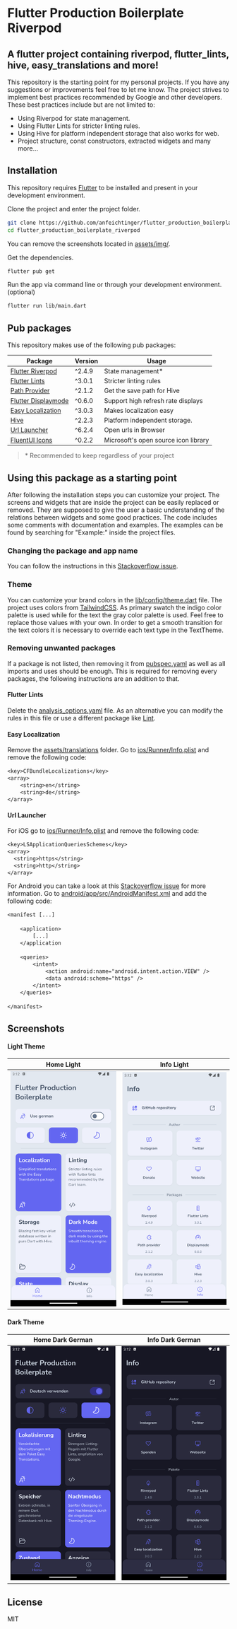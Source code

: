 # Flutter Production Boilerplate Riverpod

## A flutter project containing riverpod, flutter_lints, hive, easy_translations and more!

This repository is the starting point for my personal projects. If you have any suggestions or
improvements feel free to let me know. The project strives to implement best practices recommended
by Google and other developers. These best practices include but are not limited to:

- Using Riverpod for state management.
- Using Flutter Lints for stricter linting rules.
- Using Hive for platform independent storage that also works for web.
- Project structure, const constructors, extracted widgets and many more...

## Installation

This repository requires [Flutter](https://flutter.dev/docs/get-started/install) to be installed and
present in your development environment.

Clone the project and enter the project folder.

```sh
git clone https://github.com/anfeichtinger/flutter_production_boilerplate_riverpod.git
cd flutter_production_boilerplate_riverpod
```

You can remove the screenshots located in [assets/img/](./assets/img).

Get the dependencies.

```sh
flutter pub get
```

Run the app via command line or through your development environment. (optional)

```sh
flutter run lib/main.dart
```

## Pub packages

This repository makes use of the following pub packages:

| Package                                                             | Version | Usage                                |
|---------------------------------------------------------------------|---------|--------------------------------------|
| [Flutter Riverpod](https://pub.dev/packages/flutter_riverpod)       | ^2.4.9  | State management*                    |
| [Flutter Lints](https://pub.dev/packages/flutter_lints)             | ^3.0.1  | Stricter linting rules               |
| [Path Provider](https://pub.dev/packages/path_provider)             | ^2.1.2  | Get the save path for Hive           |
| [Flutter Displaymode](https://pub.dev/packages/flutter_displaymode) | ^0.6.0  | Support high refresh rate displays   |
| [Easy Localization](https://pub.dev/packages/easy_localization)     | ^3.0.3  | Makes localization easy              |
| [Hive](https://pub.dev/packages/hive)                               | ^2.2.3  | Platform independent storage.        |
| [Url Launcher](https://pub.dev/packages/url_launcher)               | ^6.2.4  | Open urls in Browser                 |
| [FluentUI Icons](https://pub.dev/packages/fluentui_system_icons)    | ^0.2.2  | Microsoft's open source icon library |

> \* Recommended to keep regardless of your project

## Using this package as a starting point

After following the installation steps you can customize your project. The screens and widgets that
are inside the project can be easily replaced or removed. They are supposed to give the user a basic
understanding of the relations between widgets and some good practices. The code includes some
comments with documentation and examples. The examples can be found by searching for "Example:"
inside the project files.

### Changing the package and app name

You can follow the instructions in this [Stackoverflow issue](https://stackoverflow.com/a/51550358).

### Theme

You can customize your brand colors in the [lib/config/theme.dart](./lib/config/theme.dart) file.
The project uses colors from [TailwindCSS](https://tailwindcss.com/docs/customizing-colors). As
primary swatch the indigo color palette is used while for the text the gray color palette is used.
Feel free to replace those values with your own. In order to get a smooth transition for the text
colors it is necessary to override each text type in the TextTheme.

### Removing unwanted packages

If a package is not listed, then removing it from [pubspec.yaml](./pubspec.yaml) as well as all
imports and uses should be enough. This is required for removing every packages, the following
instructions are an addition to that.

#### Flutter Lints

Delete the [analysis_options.yaml](./analysis_options.yaml) file. As an alternative you can modify
the rules in this file or use a different package like [Lint](https://pub.dev/packages/lint).

#### Easy Localization

Remove the [assets/translations](./assets/translations) folder. Go
to [ios/Runner/Info.plist](./ios/Runner/Info.plist) and remove the following code:

```
<key>CFBundleLocalizations</key>
<array>
	<string>en</string>
   	<string>de</string>
</array>
```

#### Url Launcher

For iOS go to [ios/Runner/Info.plist](./ios/Runner/Info.plist) and remove the following code:

```
<key>LSApplicationQueriesSchemes</key>
<array>
  <string>https</string>
  <string>http</string>
</array>
```

For Android you can take a look at this [Stackoverflow issue](https://stackoverflow.com/a/65082750)
for more information. Go
to [android/app/src/AndroidManifest.xml](./android/app/src/main/AndroidManifest.xml) and add the
following code:

```
<manifest [...]

    <application>
        [...]
    </application
    
    <queries>
        <intent>
            <action android:name="android.intent.action.VIEW" />
            <data android:scheme="https" />
        </intent>
    </queries>

</manifest>
```

## Screenshots

#### Light Theme

| Home Light                                                                     | Info Light                                                                     |
|--------------------------------------------------------------------------------|--------------------------------------------------------------------------------|
| ![Home Light](./assets/img/home_light.png "The home page with a light theme.") | ![Info Light](./assets/img/info_light.png "The info page with a light theme.") |

#### Dark Theme

| Home Dark German                                                            | Info Dark German                                                            |
|-----------------------------------------------------------------------------|-----------------------------------------------------------------------------|
| ![Home Dark](./assets/img/home_dark.png "The home page with a dark theme.") | ![Info Dark](./assets/img/info_dark.png "The info page with a dark theme.") |

## License

MIT
